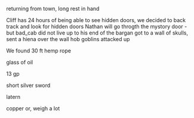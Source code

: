 returning from town, long rest in hand

Cliff has 24 hours of being able to see hidden doors, we decided to back track and look for hidden doors
Nathan will go throgth the mystory door - but bad_cab did not live up to his end of the bargan
got to a wall of skulls, sent a hiena over the wall
  hob goblins attacked up
  
 We found
30 ft hemp rope

glass of oil

13 gp

short silver sword

latern

copper or, weigh a lot

